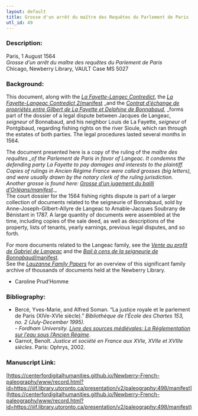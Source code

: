 ```yaml
---
layout: default
title: Grosse d'un arrêt du maître des Requêtes du Parlement de Paris
utl_id: 49
---
```


### Description:

Paris, 1 August 1564<br>
_Grosse d’un arrêt du maître des requêtes du Parlement de Paris_<br>
Chicago, Newberry Library, VAULT Case MS 5027

### Background:

This document, along with the [_La Fayette-Langec Contredict_](https://paleography.library.utoronto.ca/islandora/object/paleography%3A494#1cb27a31-6484-4695-881e-27df681da8bc), the [_La Fayette-Langeac Contredict 2_/manifest](https://centerfordigitalhumanities.github.io/Newberry-French-paleography/www/record.html?id=https://iiif.library.utoronto.ca/presentation/v2/paleography:495#37155559-9606-4251-adb8-e20e246e2721) _and the _[_Contrat d’échange de propriétés entre Gilbert de La Fayette et Delphine de Bonnabaud_](https://paleography.library.utoronto.ca/islandora/object/paleography%3A493#f017610c-046b-463a-9097-8c778dc6cdbb)_, _forms part of the dossier of a legal dispute between Jacques de Langeac, _seigneur_ of Bonnabaud, and his neighbor Louis de La Fayette, _seigneur_ of Pontgibaud, regarding fishing rights on the river Sioule, which ran through the estates of both parties. The legal procedures lasted several months in 1564.

The document presented here is a copy of the ruling of the _maître des requêtes __of the Parlement de Paris_ in favor of Langeac. It condemns the defending party La Fayette to pay damages and interests to the plaintiff. Copies of rulings in Ancien Régime France were called grosses (big letters), and were usually drawn by the notary clerk of the ruling jurisdiction. Another grosse is found here: [_Grosse d’un jugement du bailli d’Orléans_/manifest](https://centerfordigitalhumanities.github.io/Newberry-French-paleography/www/record.html?id=https://iiif.library.utoronto.ca/presentation/v2/paleography:467#de251fb3-88e7-4687-bcdf-eef6112380eb)_._<br>
The court dossier for the 1564 fishing rights dispute is part of a larger collection of documents related to the seigneurie of Bonnabaud, sold by Anne-Joseph-Gilbert-Allyre de Langeac to Amable-Jacques Soubrany de Bénistant in 1787. A large quantity of documents were assembled at the time, including copies of the sale deed, as well as descriptions of the property, lists of tenants, yearly earnings, previous legal disputes, and so forth.

For more documents related to the Langeac family, see the [_Vente au profit de Gabriel de Langeac_](https://paleography.library.utoronto.ca/islandora/object/paleography%3A482#c4089820-b63d-4fa0-b97a-67ac4710f455) and the [_Bail à cens de la seigneurie de Bonnabaud_/manifest](https://centerfordigitalhumanities.github.io/Newberry-French-paleography/www/record.html?id=https://iiif.library.utoronto.ca/presentation/v2/paleography:491#e6a054cf-5a1b-49e2-90b3-43fa9d2541ab)_._<br>
See the <a href="http://newberry.org/lauzanne-family-papers">_Lauzanne Family Papers_</a> for an overview of this significant family archive of thousands of documents held at the Newberry Library.

- Caroline Prud’Homme

### Bibliography:

- Bercé, Yves-Marie, and Alfred Soman. “La justice royale et le parlement de Paris (XIVe-XVIe siècle).” _Bibliothèque de l’École des Chartes _153, no. 2 (July-December 1995).<br>
_-_ Fordham University_. _[_Livre des sources médiévales: La Réglementation sur l’eau sous l’Ancien Régime_](https://legacy.fordham.edu/halsall/french/eau.asp)_._
- Garnot, Benoît. _Justice et société en France aux XVIe, XVIIe et XVIIIe siècles_. Paris: Ophrys, 2002.

### Manuscript Link:

[https://centerfordigitalhumanities.github.io/Newberry-French-paleography/www/record.html?id=https://iiif.library.utoronto.ca/presentation/v2/paleography:498/manifest](https://centerfordigitalhumanities.github.io/Newberry-French-paleography/www/record.html?id=https://iiif.library.utoronto.ca/presentation/v2/paleography:498/manifest)
